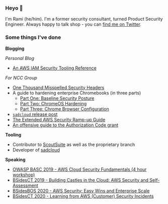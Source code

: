### Heyo 👋

I'm Rami (he/him). I'm a former security consultant, turned Product Security Engineer. Always happy to talk shop - you can [find me on Twitter](https://twitter.com/ramimacisabird).

### Some things I've done

**Blogging**

*Personal Blog*

* [An AWS IAM Security Tooling Reference ](https://ramimac.me/cloudsec/security/aws-iam-tool-reference/) 

*For NCC Group*

* [One Thousand Misspelled Security Headers](https://www.nccgroup.trust/us/about-us/newsroom-and-events/blog/2019/july/misspelled-security-headers/)
* A guide to hardening enterprise Chromebooks (in three parts)
   * [Part One: Baseline Security Posture](https://www.nccgroup.trust/us/about-us/newsroom-and-events/blog/2019/july/chromebooks/)
   * [Part Two: ChromeOS Hardening](https://www.nccgroup.trust/us/about-us/newsroom-and-events/blog/2019/july/chromebooks2/)
   * [Part Three: Chrome Browser Configuration](https://www.nccgroup.trust/us/about-us/newsroom-and-events/blog/2019/july/chromebooks-3/)
* [`sadcloud` release post](https://www.nccgroup.trust/us/about-us/newsroom-and-events/blog/2019/october/sadcloud/)
* [The Extended AWS Security Ramp-up Guide](https://research.nccgroup.com/2020/04/24/the-extended-aws-security-ramp-up-guide/)
* [An offensive guide to the Authorization Code grant](https://research.nccgroup.com/2020/07/07/an-offensive-guide-to-the-authorization-code-grant/)

**Tooling**

* Contributor to [ScoutSuite](https://github.com/nccgroup/scoutsuite) as well as the proprietary branch
* Developer of [sadcloud](https://github.com/nccgroup/sadcloud)

**Speaking**

* [OWASP BASC 2019 - AWS Cloud Security Fundamentals (4 hour workshop)](https://speakerdeck.com/ramimac/aws-cloud-security-fundamentals)
* [BSidesCT 2019 - Building Castles in the Cloud: AWS Security and Self-Assessment](https://speakerdeck.com/ramimac/building-castles-in-the-cloud-aws-security-and-self-assessment)
* [BSidesBOS 2020 - AWS Security: Easy Wins and Enterprise Scale](https://speakerdeck.com/ramimac/aws-security-easy-wins-and-enterprise-scale)
* [BSidesCT 2020 - Learning from AWS (Customer) Security Incidents](https://speakerdeck.com/ramimac/learning-from-aws-customer-security-incidents)


<!--
**ramimac/ramimac** is a ✨ _special_ ✨ repository because its `README.md` (this file) appears on your GitHub profile.

Here are some ideas to get you started:

- 🔭 I’m currently working on ...
- 🌱 I’m currently learning ...
- 👯 I’m looking to collaborate on ...
- 🤔 I’m looking for help with ...
- 💬 Ask me about ...
- 📫 How to reach me: ...
- 😄 Pronouns: ...
- ⚡ Fun fact: ...
-->
